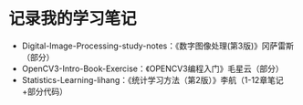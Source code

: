 # 记录我的学习笔记

+ Digital-Image-Processing-study-notes：《数字图像处理(第3版)》冈萨雷斯（部分）
+ OpenCV3-Intro-Book-Exercise：《OPENCV3编程入门》毛星云（部分）
+ Statistics-Learning-lihang：《统计学习方法（第2版）》李航（1-12章笔记+部分代码）